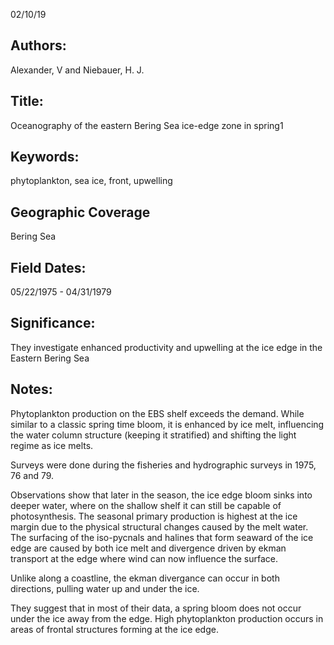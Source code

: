 02/10/19
## Authors:
Alexander, V and Niebauer, H. J.
## Title:
Oceanography of the eastern Bering Sea ice-edge zone in spring1
## Keywords:
phytoplankton, sea ice, front, upwelling
## Geographic Coverage
Bering Sea
## Field Dates:
05/22/1975 - 04/31/1979
## Significance:
They investigate enhanced productivity and upwelling at the ice edge in the Eastern Bering Sea

## Notes:
Phytoplankton production on the EBS shelf exceeds the demand.  While similar to a classic spring time bloom, it is enhanced by ice melt, influencing the water column structure (keeping it stratified) and shifting the light regime as ice melts.

Surveys were done during the fisheries and hydrographic surveys in 1975, 76 and 79.

Observations show that later in the season, the ice edge bloom sinks into deeper water, where on the shallow shelf it can still be capable of photosynthesis.  The seasonal primary production is highest at the ice margin due to the physical structural changes caused by the melt water.  The surfacing of the iso-pycnals and halines that form seaward of the ice edge are caused by both ice melt and divergence driven by ekman transport at the edge where wind can now influence the surface.

Unlike along a coastline, the ekman divergance can occur in both directions, pulling water up and under the ice.

They suggest that in most of their data, a spring bloom does not occur under the ice away from the edge.  High phytoplankton production occurs in areas of frontal structures forming at the ice edge.
